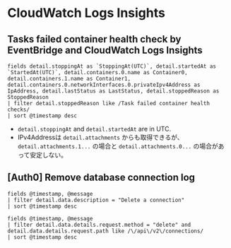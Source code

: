 # CloudWatch Logs Insights

## Tasks failed container health check by EventBridge and CloudWatch Logs Insights

```
fields detail.stoppingAt as `StoppingAt(UTC)`, detail.startedAt as `StartedAt(UTC)`, detail.containers.0.name as Container0, detail.containers.1.name as Container1, detail.containers.0.networkInterfaces.0.privateIpv4Address as IpAddress, detail.lastStatus as LastStatus, detail.stoppedReason as StoppedReason
| filter detail.stoppedReason like /Task failed container health checks/
| sort @timestamp desc
```

- `detail.stoppingAt` and  `detail.startedAt` are in UTC.
- IPv4Addressは `detail.attachments` からも取得できるが、 `detail.attachments.1...` の場合と `detail.attachments.0...` の場合があって安定しない。

## [Auth0] Remove database connection log

```
fields @timestamp, @message
| filter detail.data.description = "Delete a connection"
| sort @timestamp desc
```

```
fields @timestamp, @message
| filter detail.data.details.request.method = "delete" and detail.data.details.request.path like /\/api\/v2\/connections/
| sort @timestamp desc
```
